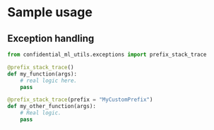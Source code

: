 # Sample usage

## Exception handling

```python
from confidential_ml_utils.exceptions import prefix_stack_trace

@prefix_stack_trace()
def my_function(args):
    # real logic here.
    pass

@prefix_stack_trace(prefix = "MyCustomPrefix")
def my_other_function(args):
    # Real logic.
    pass
```
